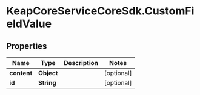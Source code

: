 # KeapCoreServiceCoreSdk.CustomFieldValue

## Properties

Name | Type | Description | Notes
------------ | ------------- | ------------- | -------------
**content** | **Object** |  | [optional] 
**id** | **String** |  | [optional] 


